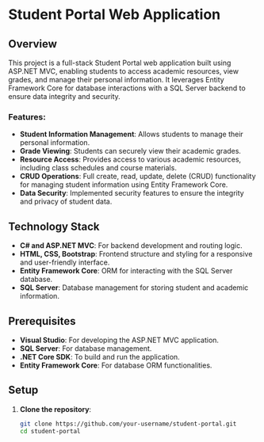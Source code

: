 # Student Portal Web Application

## Overview

This project is a full-stack Student Portal web application built using ASP.NET MVC, enabling students to access academic resources, view grades, and manage their personal information. It leverages Entity Framework Core for database interactions with a SQL Server backend to ensure data integrity and security.

### Features:
- **Student Information Management**: Allows students to manage their personal information.
- **Grade Viewing**: Students can securely view their academic grades.
- **Resource Access**: Provides access to various academic resources, including class schedules and course materials.
- **CRUD Operations**: Full create, read, update, delete (CRUD) functionality for managing student information using Entity Framework Core.
- **Data Security**: Implemented security features to ensure the integrity and privacy of student data.

## Technology Stack

- **C# and ASP.NET MVC**: For backend development and routing logic.
- **HTML, CSS, Bootstrap**: Frontend structure and styling for a responsive and user-friendly interface.
- **Entity Framework Core**: ORM for interacting with the SQL Server database.
- **SQL Server**: Database management for storing student and academic information.

## Prerequisites

- **Visual Studio**: For developing the ASP.NET MVC application.
- **SQL Server**: For database management.
- **.NET Core SDK**: To build and run the application.
- **Entity Framework Core**: For database ORM functionalities.

## Setup

1. **Clone the repository**:

   ```bash
   git clone https://github.com/your-username/student-portal.git
   cd student-portal
